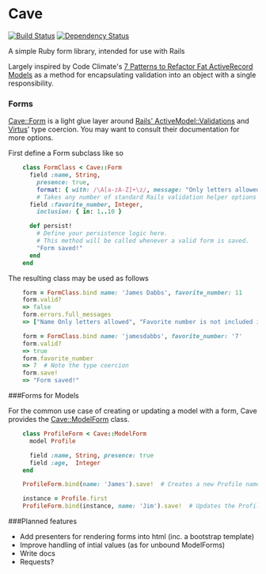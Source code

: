 Cave 
=====

[![Build Status](https://travis-ci.org/jamesdabbs/cave.png)](https://travis-ci.org/jamesdabbs/cave)
[![Dependency Status](https://gemnasium.com/jamesdabbs/cave.png)](https://gemnasium.com/jamesdabbs/cave)

A simple Ruby form library, intended for use with Rails

Largely inspired by Code Climate's [7 Patterns to Refactor Fat ActiveRecord Models](http://blog.codeclimate.com/blog/2012/10/17/7-ways-to-decompose-fat-activerecord-models/) as a method for encapsulating validation into an object with a single responsibility.

### Forms

[Cave::Form](https://github.com/jamesdabbs/cave/blob/master/lib/cave/form.rb) is a light glue layer around 
[Rails' ActiveModel::Validations](http://guides.rubyonrails.org/active_record_validations_callbacks.html) 
and [Virtus](https://github.com/solnic/virtus)' type coercion. You may want to consult their documentation for
more options.

First define a Form subclass like so
```ruby
    class FormClass < Cave::Form
      field :name, String,
        presence: true,
        format: { with: /\A[a-zA-Z]+\z/, message: "Only letters allowed" }
        # Takes any number of standard Rails validation helper options
      field :favorite_number, Integer,
        inclusion: { in: 1..10 }

      def persist!
        # Define your persistence logic here.
        # This method will be called whenever a valid form is saved.
        "Form saved!"
      end
    end
```

The resulting class may be used as follows
```ruby
    form = FormClass.bind name: 'James Dabbs', favorite_number: 11
    form.valid?
    => false
    form.errors.full_messages
    => ["Name Only letters allowed", "Favorite number is not included in the list"]

    form = FormClass.bind name: 'jamesdabbs', favorite_number: '7'
    form.valid?
    => true
    form.favorite_number
    => 7  # Note the type coercion
    form.save!
    => "Form saved!"
```

###Forms for Models

For the common use case of creating or updating a model with a form, Cave provides
the [Cave::ModelForm](https://github.com/jamesdabbs/cave/blob/master/lib/cave/model_form.rb) class.

```ruby
    class ProfileForm < Cave::ModelForm
      model Profile

      field :name, String, presence: true
      field :age,  Integer
    end

    ProfileForm.bind(name: 'James').save!  # Creates a new Profile named 'James'

    instance = Profile.first
    ProfileForm.bind(instance, name: 'Jim').save!  # Updates the Profile's name
```

###Planned features

- Add presenters for rendering forms into html (inc. a bootstrap template)
- Improve handling of intial values (as for unbound ModelForms)
- Write docs
- Requests?
